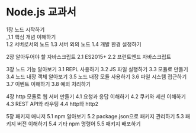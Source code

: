 # Node.js 교과서

1장 노드 시작하기   
  _1.1 핵심 개념 이해하기   
  1.2 서버로서의 노드
  1.3 서버 외의 노드
  1.4 개발 환경 설정하기

2장 알아두어야 할 자바스크립트
  2.1 ES2015+
  2.2 프런트엔드 자바스크립트

3장 노드 기능 알아보기
  3.1 REPL 사용하기
  3.2 JS 파일 실행하기
  3.3 모듈로 만들기
  3.4 노드 내장 객체 알아보기
  3.5 노드 내장 모듈 사용하기
  3.6 파일 시스템 접근하기
  3.7 이벤트 이해하기
  3.8 예외 처리하기

4장 http 모듈로 웹 서버 만들기
  4.1 요청과 응답 이해하기
  4.2 쿠키와 세션 이해하기
  4.3 REST API와 라우팅
  4.4 http와 http2
  
5장 패키지 매니저
  5.1 npm 알아보기
  5.2 package.json으로 패키지 관리하기
  5.3 패키지 버전 이해하기
  5.4 기타 npm 명령어
  5.5 패키지 배포하기
